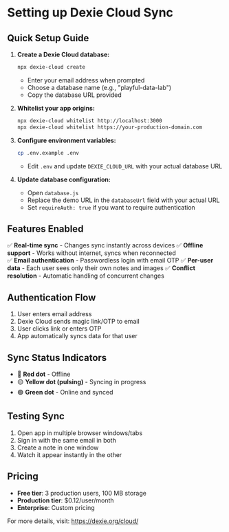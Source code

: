 # Setting up Dexie Cloud Sync

## Quick Setup Guide

1. **Create a Dexie Cloud database:**
   ```bash
   npx dexie-cloud create
   ```
   - Enter your email address when prompted
   - Choose a database name (e.g., "playful-data-lab")
   - Copy the database URL provided

2. **Whitelist your app origins:**
   ```bash
   npx dexie-cloud whitelist http://localhost:3000
   npx dexie-cloud whitelist https://your-production-domain.com
   ```

3. **Configure environment variables:**
   ```bash
   cp .env.example .env
   ```
   - Edit `.env` and update `DEXIE_CLOUD_URL` with your actual database URL

4. **Update database configuration:**
   - Open `database.js`
   - Replace the demo URL in the `databaseUrl` field with your actual URL
   - Set `requireAuth: true` if you want to require authentication

## Features Enabled

✅ **Real-time sync** - Changes sync instantly across devices
✅ **Offline support** - Works without internet, syncs when reconnected  
✅ **Email authentication** - Passwordless login with email OTP
✅ **Per-user data** - Each user sees only their own notes and images
✅ **Conflict resolution** - Automatic handling of concurrent changes

## Authentication Flow

1. User enters email address
2. Dexie Cloud sends magic link/OTP to email
3. User clicks link or enters OTP
4. App automatically syncs data for that user

## Sync Status Indicators

- 🔴 **Red dot** - Offline
- 🟡 **Yellow dot (pulsing)** - Syncing in progress
- 🟢 **Green dot** - Online and synced

## Testing Sync

1. Open app in multiple browser windows/tabs
2. Sign in with the same email in both
3. Create a note in one window
4. Watch it appear instantly in the other

## Pricing

- **Free tier**: 3 production users, 100 MB storage
- **Production tier**: $0.12/user/month
- **Enterprise**: Custom pricing

For more details, visit: https://dexie.org/cloud/